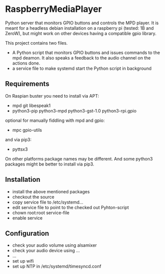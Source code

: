 # RaspberryMediaPlayer
Python server that monitors GPIO buttons and controls the MPD player. It is meant for a headless debian installation on a raspberry pi (tested: 1B and ZeroW), but might work on other devices having a compatible gpio library.

This project contains two files. 
- A Python script that monitors GPIO buttons and issues commands to the mpd deamon. It also speaks a feedback to the audio channel on the actions done. 
- a service file to make systemd start the Python script in background

## Requirements
On Raspian buster you need to install via APT:
- mpd git libespeak1
- python3-pip python3-mpd python3-gst-1.0 python3-rpi.gpio

optional for manually fiddling with mpd and gpio:
- mpc gpio-utils

and via pip3:
- pyttsx3

On other platforms package names may be different. 
And some python3 packages might be better to install via pip3.

## Installation
- install the above mentioned packages
- checkout the source
- copy service file to /etc/systemd... 
- edit service file to point to the checked out Pyhton-script
- chown root:root service-file
- enable service

## Configuration
- check your audio volume using alsamixer
- check your audio device using ...
- ...
- set up wifi
- set up NTP in /etc/systemd/timesyncd.conf

